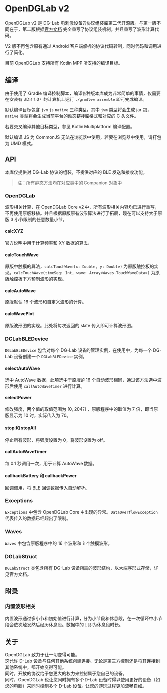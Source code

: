 # OpenDGLab v2
OpenDGLab v2 是 DG-Lab 电刺激设备的协议组装库第二代开源版。与第一版不同在于，第二版根据[官方文档](https://github.com/DG-LAB-OPENSOURCE/DG-LAB-OPENSOURCE/blob/main/README.md) 完全重写了协议组装机制。并且重写了波形计算代码。

V2 版不再包含原有通过 Android 客户端解析的协议代码转制，同时代码和调用进行了简化。

目前 OpenDGLab 支持所有 Kotlin MPP 所支持的编译目标。

## 编译
由于使用了 Gradle 编译控制脚本，编译各种版本库成为非常简单的事情，仅需要在安装有 JDK 1.8+ 的计算机上运行 `./gradlew assemble` 即可完成编译。

默认编译目标包含 `jvm` `js` `native` 三种类型，其中 `jvm` 类型将会生成 jar 包，`native` 类型将会生成当前平台的动态链接库格式和对应的 C 头文件。

若要交叉编译其他目标类型，参见 Kotlin Multiplatform 编译配置。

默认编译 JS 为 CommonJS 无法在浏览器中使用，若要在浏览器中使用，请打包为 UMD 模式。

## API
本库仅提供对 DG-Lab 协议的组装，不提供对应的 BLE 发送和接收功能。
> 注：所有静态方法均在对应类中的 Companion 对象中
### OpenDGLab
波形相关计算，在 OpenDGLab Core v2 中，所有波形相关内容均已进行重写，不再使用原版移植。并且根据原版原有波形算法进行了拓展，现在可以支持大于原版 3 小节限制的任意数量小节。

#### calcXYZ
官方说明中用于计算频率和 XY 数据的算法。

#### calcTouchWave
原版中触摸的算法，`calcTouchWave(x: Double, y: Double)` 为原版触控板的实现。`calcTouchWave(timeSeq: Int, wave: Array<Waves.TouchWaveData>)` 为原版触控板下方预制波形的实现。

#### calcAutoWave
原版默认 16 个波形和自定义波形的计算。

#### calcWavePlot
原版波形图的实现。此处将每次返回的 state 传入即可计算波形图。

### DGLabBLEDevice
`DGLabBLEDevice` 包含对每个 DG-Lab 设备的管理实例，在使用中，为每一个 DG-Lab 设备创建一个 `DGLabBLEDevice` 实例。

#### selectAutoWave
选中 AutoWave 数据，此项选中于原版的 16 个自动波形相同，通过该方法选中波形后使用 `callAutoWaveTimer` 进行计算。

#### selectPower
修改强度，两个值的取值范围为 [0, 2047] ，原版程序中的取值为 7 倍，即当原版显示为 10 时，实际传入为 70。

#### stop 和 stopAll
停止所有波形，将强度设置为 0，将波形设置为 off。

#### callAutoWaveTimer
每 0.1 秒调用一次，用于计算 AutoWave 数据。

#### callbackBattery 和 callbackPower
回调调用，将 BLE 回调数据传入自动解析。

### Exceptions
`Exceptions` 中包含 OpenDGLab Core 中出现的异常。`DataOverflowException` 代表传入的数据已经超出了限制。

### Waves
`Waves` 中包含原版程序中的 16 个波形和 8 个触摸波形。

### DGLabStruct
`DGLabStruct` 类包含所有 DG-Lab 设备所需的波形结构，以大端序形式存储，详见官方文档。

## 附录
### 内置波形相关
内置波形通过多小节和初始值进行计算，分为小节段和休息段，在一次循环中小节段会依次触发然后经历休息段。数据中的 L 即为休息段时长。

## 关于
OpenDGLab 致力于让一切变得可能。  
这允许 D-Lab 设备与任何其他系统创建连接。无论是第三方控制还是将其连接到其他系统中，都开始变得可能。  
同时，开放的协议给予您更大的权力来控制属于您自己的设备。  
同时，OpenDGLab 也让您同时拥有多个 D-Lab 设备时得以使用更好的设备（如您的电脑）来同时控制多个 D-Lab 设备。让您的游玩过程更加流畅自如。  